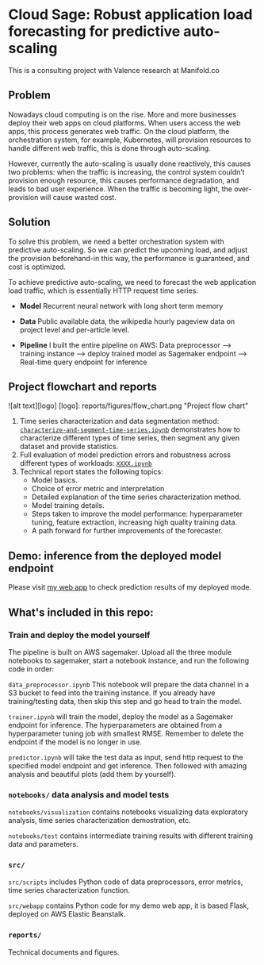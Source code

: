 # Cloud Sage: Robust application load forecasting for predictive auto-scaling

This is a consulting project with Valence research at Manifold.co

## Problem
Nowadays cloud computing is on the rise. More and more businesses deploy their web apps on cloud platforms. When users access the web apps, this process generates web traffic. On the cloud platform, the orchestration system, for example, Kubernetes, will provision resources to handle different web traffic, this is done through auto-scaling. 

However, currently the auto-scaling is usually done reactively, this causes two problems: when the traffic is increasing, the control system couldn’t provision enough resource, this causes performance degradation, and leads to bad user experience. When the traffic is becoming light, the over-provision will cause wasted cost.

## Solution
To solve this problem, we need a better orchestration system with predictive auto-scaling. So we can predict the upcoming load, and adjust the provision beforehand-in this way, the performance is guaranteed, and cost is optimized.

To achieve predictive auto-scaling, we need to forecast the web application load traffic, which is essentially HTTP request time series. 

- **Model** Recurrent neural network with long short term memory

- **Data** Public available data, the wikipedia hourly pageview data on project level and per-article level.

- **Pipeline** I built the entire pipeline on AWS:
Data preprocessor --> training instance --> deploy trained model as Sagemaker endpoint --> Real-time query endpoint for inference


## Project flowchart and reports
![alt text][logo]
[logo]: reports/figures/flow_chart.png "Project flow chart"

1. Time series characterization and data segmentation method: [`characterize-and-segment-time-series.ipynb`](notebooks/visualization/characterize-and-segment-time-series.ipynb) demonstrates how to characterize different types of time series, then segment any given dataset and provide statistics.
2. Full evaluation of model prediction errors and robustness across different types of workloads: [`XXXX.ipynb`](notebooks/test/full_evaluation.ipynb)
3. Technical report states the following topics:
	- Model basics. 
	- Choice of error metric and interpretation 
	- Detailed explanation of the time series characterization method.
	- Model training details.
	- Steps taken to improve the model performance: hyperparameter tuning, feature extraction, increasing high quality training data.
	- A path forward for further improvements of the forecaster.

## Demo: inference from the deployed model endpoint
Please visit [my web app](http://www.cloudsage.xyz/ "www.cloudsage.xyz") to check prediction results of my deployed mode.

## What's included in this repo:

### Train and deploy the model yourself
The pipeline is built on AWS sagemaker. Upload all the three module notebooks to sagemaker, start a notebook instance, and run the following code in order:

`data_preprocessor.ipynb` This notebook will prepare the data channel in a S3 bucket to feed into the training instance. If you already have training/testing data, then skip this step and go head to train the model.

`trainer.ipynb` will train the model, deploy the model as a Sagemaker endpoint for inference. The hyperparameters are obtained from a hyperparameter tuning job with smallest RMSE. Remember to delete the endpoint if the model is no longer in use.

`predictor.ipynb` will take the test data as input, send http request to the specified model endpoint and get inference. Then followed with amazing analysis and beautiful plots (add them by yourself).

### `notebooks/` data analysis and model tests
`notebooks/visualization` contains notebooks visualizing data exploratory analysis, time series characterization demostration, etc.

`notebooks/test` contains intermediate training results with different training data and parameters.

### `src/` 
`src/scripts` includes Python code of data preprocessors, error metrics, time series characterization function.

`src/webapp` contains Python code for my demo web app, it is based Flask, deployed on AWS Elastic Beanstalk.

### `reports/`
Technical documents and figures.

